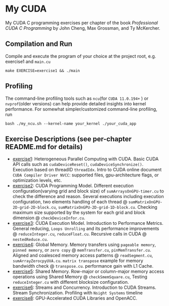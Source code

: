 # My CUDA
My CUDA C programming exercises per chapter of the book *Professional CUDA C Programming* by John Cheng, Max Grossman, and Ty McKercher.

## Compilation and Run
Compile and execute the program of your choice at the project root, e.g. exercise1 and `main.cu`
```
make EXERCISE=exercise1 && ./main
```

## Profiling
The command-line profiling tools such as `ncu`(for `CUDA 11.0.194+` ) or `nvprof`(older versions) can help provide detailed insights into kernel performance. For somewhat simpler/customized command-line profiling, run
```
bash ./my_ncu.sh --kernel-name your_kernel ./your_cuda_app
```


## Exercise Descriptions (see per-chapter README.md for details)
* [exercise1](exercise1/): Heterogeneous Parallel Computing with CUDA. Basic CUDA API calls such as `cudaDeviceReset()`, `cudaDeviceSynchronize()`. Execution based on threadID `threadIdx`. Intro to CUDA online document `CUDA Compiler Driver NVCC`: supported files, gpu-architecture flags, or optimization levels, etc.
* [exercise2](exercise2/): CUDA Programming Model. Different execution configuration(varying grid and block size) of `sumArraysOnGPU-timer.cu` to check the difference and reason. Several executions including execution configuration, two elements handling of each thread @ `sumMatrixOnGPU-2D-grid-2D-block.cu`, `sumMatrixOnGPU-2D-grid-1D-block.cu`. Checking maximum size supported by the system for each grid and block dimension @ `checkDeviceInfor.cu`.
* [exercise3](exercise3/): CUDA Execution Model. Introduction to Performance Metrics. General reducing, `Loops Unrolling` and its performance improvements @ `reduceInteger.cu`, `reduceFloat.cu`. Recursive calls in CUDA @ `nestedReduce.cu`.
* [exercise4](exercise4/): Global Memory. Memory transfers using `pageable memory`, `pinned memory`, or `zero copy` @ `memTransfer.cu`, `pinMemTransfer.cu`. Aligned and coalesced memory access patterns @ `readSegment.cu`, `sumArrayZerocpyUVA.cu`. `matrix transpose` example for memory bandwidth check @ `transpose.cu`. performance gain with L1 Cache.
* [exercise5](exercise5/): Shared Memory. Row-major or column-major memory access operations using Shared Memory @ `checkSmemSquare.cu`, Testing `reduceInteger.cu` with different blocksize configuration.
* [exercise6](exercise6/): Streams and Concurrency. Introduction to CUDA Streams. Stream Synchronization. Profiling with `Nsight Systems` timeline
* [exercise8](exercise8/): GPU-Accelerated CUDA Libraries and OpenACC.
